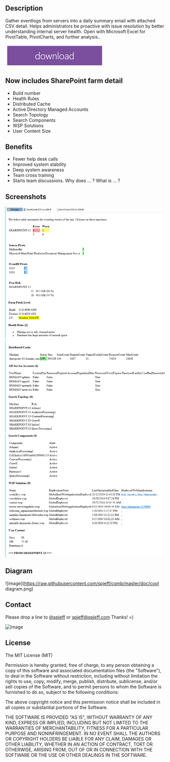 ## Description
Gather eventlogs from servers into a daily summary email with attached CSV detail. Helps administrators be proactive with issue resolution by better understanding internal server health. Open with Microsoft Excel for PivotTable, PivotCharts, and further analysis..

[![](https://raw.githubusercontent.com/spjeff/comb/master/doc/download.png)](https://raw.githubusercontent.com/spjeff/comb/master/EventComb.ps1)

## Now includes SharePoint farm detail
* Build number
* Health Rules
* Distributed Cache
* Active Directory Managed Accounts
* Search Topology
* Search Components
* WSP Solutions
* User Content Size

## Benefits
* Fewer help desk calls
* Improved system stability
* Deep system awareness
* Team cross training
* Starts team discussions. Why does ... ? What is ... ?

## Screenshots
![image](https://raw.githubusercontent.com/spjeff/comb/master/doc/comb1.png)
![image](https://raw.githubusercontent.com/spjeff/comb/master/doc/comb2.png)
![image](https://raw.githubusercontent.com/spjeff/comb/master/doc/comb3.png)

## Diagram
![image](https://raw.githubusercontent.com/spjeff/comb/master/doc/cool diagram.png)

## Contact
Please drop a line to [@spjeff](https://twitter.com/spjeff) or [spjeff@spjeff.com](mailto:spjeff@spjeff.com)
Thanks!  =)

![image](http://img.shields.io/badge/first--timers--only-friendly-blue.svg?style=flat-square)

## License

The MIT License (MIT)

Permission is hereby granted, free of charge, to any person obtaining a copy of this software and associated documentation files (the "Software"), to deal in the Software without restriction, including without limitation the rights to use, copy, modify, merge, publish, distribute, sublicense, and/or sell copies of the Software, and to permit persons to whom the Software is furnished to do so, subject to the following conditions:

The above copyright notice and this permission notice shall be included in all copies or substantial portions of the Software.

THE SOFTWARE IS PROVIDED "AS IS", WITHOUT WARRANTY OF ANY KIND, EXPRESS OR IMPLIED, INCLUDING BUT NOT LIMITED TO THE WARRANTIES OF MERCHANTABILITY, FITNESS FOR A PARTICULAR PURPOSE AND NONINFRINGEMENT. IN NO EVENT SHALL THE AUTHORS OR COPYRIGHT HOLDERS BE LIABLE FOR ANY CLAIM, DAMAGES OR OTHER LIABILITY, WHETHER IN AN ACTION OF CONTRACT, TORT OR OTHERWISE, ARISING FROM, OUT OF OR IN CONNECTION WITH THE SOFTWARE OR THE USE OR OTHER DEALINGS IN THE SOFTWARE.